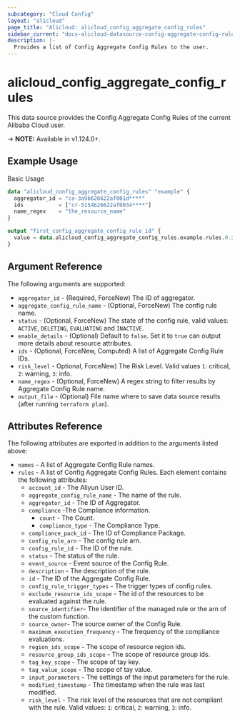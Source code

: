 ```yaml
---
subcategory: "Cloud Config"
layout: "alicloud"
page_title: "Alicloud: alicloud_config_aggregate_config_rules"
sidebar_current: "docs-alicloud-datasource-config-aggregate-config-rules"
description: |-
  Provides a list of Config Aggregate Config Rules to the user.
---
```


# alicloud\_config\_aggregate\_config\_rules

This data source provides the Config Aggregate Config Rules of the current Alibaba Cloud user.

-> **NOTE:** Available in v1.124.0+.

## Example Usage

Basic Usage

```terraform
data "alicloud_config_aggregate_config_rules" "example" {
  aggregator_id = "ca-3a9b626622af001d****"
  ids           = ["cr-5154626622af0034****"]
  name_regex    = "the_resource_name"
}

output "first_config_aggregate_config_rule_id" {
  value = data.alicloud_config_aggregate_config_rules.example.rules.0.id
}
```

## Argument Reference

The following arguments are supported:

* `aggregator_id` - (Required, ForceNew) The ID of aggregator.
* `aggregate_config_rule_name` - (Optional, ForceNew) The config rule name.
* `status` - (Optional, ForceNew) The state of the config rule, valid values: `ACTIVE`, `DELETING`, `EVALUATING` and `INACTIVE`. 
* `enable_details` - (Optional) Default to `false`. Set it to `true` can output more details about resource attributes.
* `ids` - (Optional, ForceNew, Computed)  A list of Aggregate Config Rule IDs.
* `risk_level` - Optional, ForceNew) The Risk Level. Valid values `1`: critical, `2`: warning, `3`: info.
* `name_regex` - (Optional, ForceNew) A regex string to filter results by Aggregate Config Rule name.
* `output_file` - (Optional) File name where to save data source results (after running `terraform plan`).

## Attributes Reference

The following attributes are exported in addition to the arguments listed above:

* `names` - A list of Aggregate Config Rule names.
* `rules` - A list of Config Aggregate Config Rules. Each element contains the following attributes:
	* `account_id` - The Aliyun User ID.
	* `aggregate_config_rule_name` - The name of the rule.
	* `aggregator_id` - The ID of Aggregator.
	* `compliance` -The Compliance information.
		* `count` - The Count.
		* `compliance_type` - The Compliance Type.
	* `compliance_pack_id` - The ID of Compliance Package.
	* `config_rule_arn` - The config rule arn.
	* `config_rule_id` - The ID of the rule.
	* `status` - The status of the rule. 
	* `event_source` - Event source of the Config Rule. 
	* `description` - The description of the rule.
	* `id` - The ID of the Aggregate Config Rule.
	* `config_rule_trigger_types` - The trigger types of config rules.
	* `exclude_resource_ids_scope` - The id of the resources to be evaluated against the rule.
    * `source_identifier`- The identifier of the managed rule or the arn of the custom function.
    * `source_owner`- The source owner of the Config Rule.
	* `maximum_execution_frequency` - The frequency of the compliance evaluations.
	* `region_ids_scope` - The scope of resource region ids.
	* `resource_group_ids_scope` - The scope of resource group ids.
	* `tag_key_scope` - The scope of tay key.
	* `tag_value_scope` - The scope of tay value.
	* `input_parameters` - The settings of the input parameters for the rule.
	* `modified_timestamp` - The timestamp when the rule was last modified.
	* `risk_level` - The risk level of the resources that are not compliant with the rule. Valid values: `1`: critical, `2`: warning, `3`: info.
